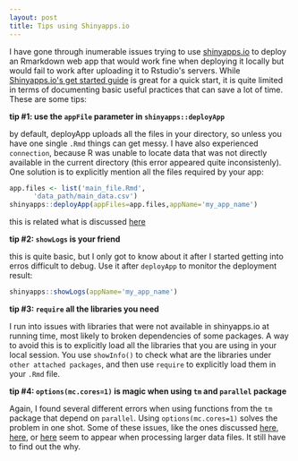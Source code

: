 ```yaml
---
layout: post
title: Tips using Shinyapps.io 
---
```


I have gone through inumerable issues trying to use [shinyapps.io](http://www.shinyapps.io/) to deploy an Rmarkdown
web app that would work fine when deploying it locally but would fail to work 
after uploading it to Rstudio's servers. While [Shinyapps.io's get started guide](http://shiny.rstudio.com/articles/shinyapps.html)
is great for a quick start, it is quite limited in terms of documenting basic
useful practices that can save a lot of time. These are some tips:


**tip #1: use the `appFile` parameter in `shinyapps::deployApp`**

by default, deployApp uploads all the files in your directory, so unless
you have one single `.Rmd` things can get messy. I have also experienced
`connection`, because R was unable to locate data that was not 
directly available in the current directory (this error appeared quite inconsistenly). 
One solution is to explicitly mention all the files required by your app:

```R
app.files <- list('main_file.Rmd',
	  'data_path/main_data.csv')
shinyapps::deployApp(appFiles=app.files,appName='my_app_name')
```

this is related what is discussed [here](http://stackoverflow.com/questions/26316192/uploading-csv-file-to-shinyapps-io)


**tip #2: `showLogs` is your friend**

this is quite basic, but I only got to know about it after I 
started getting into erros difficult to debug. Use it after `deployApp`
to monitor the deployment result:

```R
shinyapps::showLogs(appName='my_app_name')
```

**tip #3: `require` all the libraries you need**

I run into issues with libraries that were not available in shinyapps.io
at running time, most likely to broken dependencies of some packages.
A way to avoid this is to explicitly load all the libraries
that you are using in your local session. You use `showInfo()`
to check what are the libraries under `other attached packages`, and 
then use `require` to explicitly load them in your `.Rmd` file.


**tip #4: `options(mc.cores=1)` is magic when using `tm` and `parallel` package**

Again, I found several different errors when using functions from 
the `tm` package that depend on `parallel`. Using `options(mc.cores=1)` solves
the problem in one shot. Some of these issues, like the ones discussed 
[here](http://stackoverflow.com/questions/25069798/r-tm-in-mclapplycontentx-fun-all-scheduled-cores-encountered-errors),
[here](http://stackoverflow.com/questions/26834576/big-text-corpus-breaks-tm-map), or 
[here](http://stackoverflow.com/questions/17703553/bigrams-instead-of-single-words-in-termdocument-matrix-using-r-and-rweka)
seem to appear when processing larger data files. It still have to find out the why.











